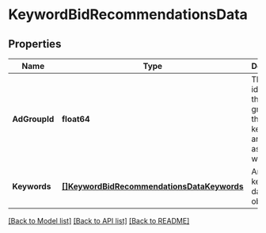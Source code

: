 # KeywordBidRecommendationsData

## Properties
Name | Type | Description | Notes
------------ | ------------- | ------------- | -------------
**AdGroupId** | **float64** | The identifier of the ad group that the keywords are associated with. | [optional] [default to null]
**Keywords** | [**[]KeywordBidRecommendationsDataKeywords**](KeywordBidRecommendationsData_keywords.md) | An array of keyword data objects. | [optional] [default to null]

[[Back to Model list]](../README.md#documentation-for-models) [[Back to API list]](../README.md#documentation-for-api-endpoints) [[Back to README]](../README.md)

